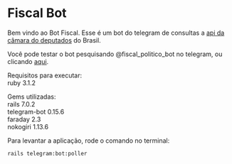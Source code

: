 # Fiscal Bot


Bem vindo ao Bot Fiscal.
Esse é um bot do telegram de consultas a [api da câmara do deputados](https://dadosabertos.camara.leg.br/swagger/api.html) do Brasil.

Você pode testar o bot pesquisando @fiscal_politico_bot no telegram, ou clicando [aqui](http://t.me/fiscal_politico_bot).

Requisitos para executar:  
ruby 3.1.2  
  
Gems utilizadas:  
rails 7.0.2  
telegram-bot 0.15.6  
faraday 2.3  
nokogiri 1.13.6


<!--
<img src='https://img.shields.io/badge/Ruby-3.1.2-CC342D?logo=ruby&logoColor=red&color=green'>  
<img src='https://img.shields.io/badge/Rails-7.0.2-CC342D?logo=rubyonrails&logoColor=white&color=green&style=flatsquare'>
-->
Para levantar a aplicação, rode o comando no terminal:
```
rails telegram:bot:poller
```
